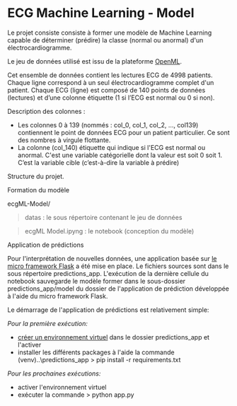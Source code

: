 # ECG Machine Learning - Model
Le projet consiste consiste à former une modèle de Machine Learning capable de déterminer (prédire) la classe (normal ou anormal) d'un électrocardiogramme.

Le jeu de données utilisé est issu de la plateforme [OpenML](https://www.openml.org/search?type=data&status=active&sort=runs&id=44793).

Cet ensemble de données contient les lectures ECG de 4998 patients. Chaque ligne correspond à un seul électrocardiogramme complet d'un patient. Chaque ECG (ligne) est composé de 140 points de données (lectures) et d’une colonne étiquette (1 si l’ECG est normal ou 0 si non).

Description des colonnes :
- Les colonnes 0 à 139 (nommés : col_0, col_1, col_2, …, col139) contiennent le point de données ECG pour un patient particulier. Ce sont des nombres à virgule flottante.
- La colonne (col_140) étiquette qui indique si l'ECG est normal ou anormal. C'est une variable catégorielle dont la valeur est soit 0 soit 1. C’est la variable cible (c’est-à-dire la variable à prédire)

Structure du projet.

Formation du modèle

ecgML-Model/
>datas : le sous répertoire contenant le jeu de données

>ecgML Model.ipyng : le notebook (conception du modèle)

Application de prédictions

Pour l'interprétation de nouvelles données, une application basée sur [le micro framework Flask](https://flask.palletsprojects.com/en/2.3.x/) a été mise en place. Le fichiers sources sont dans le sous répertoire predictions_app. L'exécution de la dernière cellule du notebook sauvegarde le modèle former dans le sous-dossier predictions_app/model du dossier de l'application de prédiction développée à l'aide du micro framework Flask.

Le démarrage de l'application de prédictions est relativement simple:

_Pour la première exécution:_
- [créer un environnement virtuel](https://docs.python.org/fr/3/tutorial/venv.html) dans le dossier predictions_app et l'activer
- installer les différents packages à l'aide la commande (venv)..\predictions_app > pip install -r requirements.txt

_Pour les prochaines exécutions:_
- activer l'environnement virtuel
- exécuter la commande > python app.py
